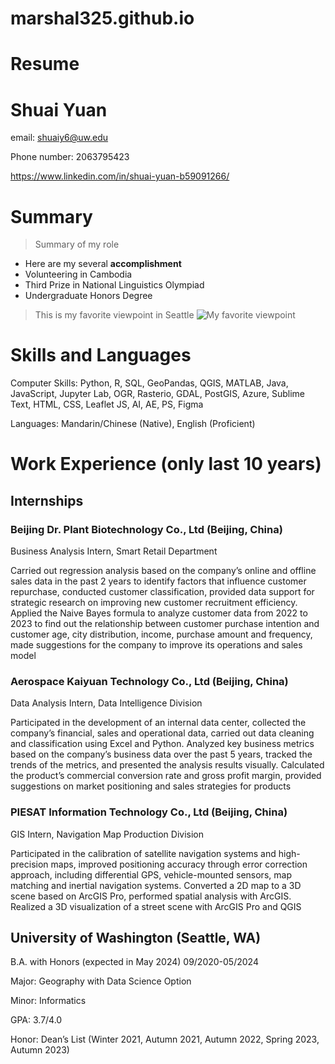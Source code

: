 # marshal325.github.io

# Resume
# Shuai Yuan

email: shuaiy6@uw.edu

Phone number: 2063795423

https://www.linkedin.com/in/shuai-yuan-b59091266/

# Summary
>Summary of my role

- Here are my several **accomplishment**
- Volunteering in Cambodia
- Third Prize in National Linguistics Olympiad
- Undergraduate Honors Degree

>This is my favorite viewpoint in Seattle
![My favorite viewpoint](https://www.tehaleh.com/media/8070156/mt-rainier-paradise-1.png?format=jpeg)

# Skills and Languages
Computer Skills: Python, R, SQL, GeoPandas, QGIS, MATLAB, Java, JavaScript, Jupyter Lab, OGR, Rasterio, GDAL, PostGIS, Azure, Sublime Text, HTML, CSS, Leaflet JS, AI, AE, PS, Figma

Languages: Mandarin/Chinese (Native), English (Proficient)


# Work Experience (only last 10 years)
## Internships
### Beijing Dr. Plant Biotechnology Co., Ltd (Beijing, China)
Business Analysis Intern, Smart Retail Department

Carried out regression analysis based on the company’s online and offline sales data in the past 2 years to identify factors that influence customer repurchase, conducted customer classification, provided data support for strategic research on improving new customer recruitment efficiency. Applied the Naive Bayes formula to analyze customer data from 2022 to 2023 to find out the relationship between customer purchase intention and customer age, city distribution, income, purchase amount and frequency, made suggestions for the company to improve its operations and sales model


### Aerospace Kaiyuan Technology Co., Ltd (Beijing, China)
Data Analysis Intern, Data Intelligence Division

Participated in the development of an internal data center, collected the company’s financial, sales and operational data, carried out data cleaning and classification using Excel and Python. Analyzed key business metrics based on the company’s business data over the past 5 years, tracked the trends of the metrics, and presented the analysis results visually. Calculated the product’s commercial conversion rate and gross profit margin, provided suggestions on market positioning and sales strategies for products


### PIESAT Information Technology Co., Ltd (Beijing, China)
GIS Intern, Navigation Map Production Division

Participated in the calibration of satellite navigation systems and high-precision maps, improved positioning accuracy through error correction approach, including differential GPS, vehicle-mounted sensors, map matching and inertial navigation systems. Converted a 2D map to a 3D scene based on ArcGIS Pro, performed spatial analysis with ArcGIS. Realized a 3D visualization of a street scene with ArcGIS Pro and QGIS

## University of Washington (Seattle, WA)
[University of Washington]: https://www.washington.edu/

B.A. with Honors (expected in May 2024)	09/2020-05/2024

Major: Geography with Data Science Option

Minor: Informatics

GPA: 3.7/4.0

Honor: Dean’s List (Winter 2021, Autumn 2021, Autumn 2022, Spring 2023, Autumn 2023)
